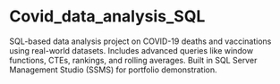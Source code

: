# Covid_data_analysis_SQL
SQL-based data analysis project on COVID-19 deaths and vaccinations using real-world datasets. Includes advanced queries like window functions, CTEs, rankings, and rolling averages. Built in SQL Server Management Studio (SSMS) for portfolio demonstration.
